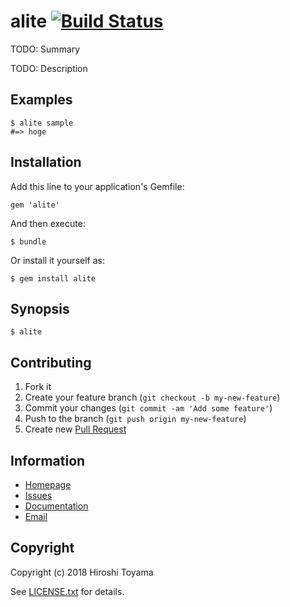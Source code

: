 # alite [![Build Status](https://secure.travis-ci.org/toyama0919/alite.png?branch=master)](http://travis-ci.org/toyama0919/alite)

TODO: Summary

TODO: Description

## Examples

    $ alite sample
    #=> hoge

## Installation

Add this line to your application's Gemfile:

    gem 'alite'

And then execute:

    $ bundle

Or install it yourself as:

    $ gem install alite

## Synopsis

    $ alite

## Contributing

1. Fork it
2. Create your feature branch (`git checkout -b my-new-feature`)
3. Commit your changes (`git commit -am 'Add some feature'`)
4. Push to the branch (`git push origin my-new-feature`)
5. Create new [Pull Request](../../pull/new/master)

## Information

* [Homepage](https://github.com/toyama0919/alite)
* [Issues](https://github.com/toyama0919/alite/issues)
* [Documentation](http://rubydoc.info/gems/alite/frames)
* [Email](mailto:toyama0919@gmail.com)

## Copyright

Copyright (c) 2018 Hiroshi Toyama

See [LICENSE.txt](../LICENSE.txt) for details.
